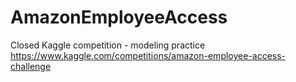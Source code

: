 # AmazonEmployeeAccess
Closed Kaggle competition - modeling practice
https://www.kaggle.com/competitions/amazon-employee-access-challenge
